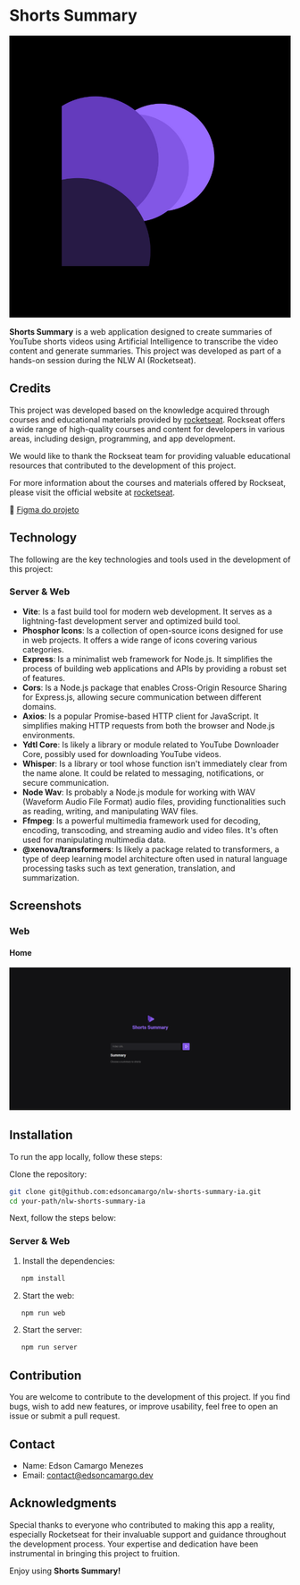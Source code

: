# Shorts Summary

![Shorts Summary Logo](./public/logo.jpg)

**Shorts Summary** is a web application designed to create summaries of YouTube shorts videos using Artificial Intelligence to transcribe the video content and generate summaries. This project was developed as part of a hands-on session during the NLW AI (Rocketseat).

## Credits

This project was developed based on the knowledge acquired through courses and educational materials provided by [rocketseat](https://www.rocketseat.com.br). Rockseat offers a wide range of high-quality courses and content for developers in various areas, including design, programming, and app development.

We would like to thank the Rockseat team for providing valuable educational resources that contributed to the development of this project.

For more information about the courses and materials offered by Rockseat, please visit the official website at [rocketseat](https://www.rocketseat.com.br).

🎨 [Figma do projeto](https://www.figma.com/community/file/1282823495335498952/shorts-summary-trilha-foundations)

## Technology

The following are the key technologies and tools used in the development of this project:

### Server & Web

- **Vite**: Is a fast build tool for modern web development. It serves as a lightning-fast development server and optimized build tool.
- **Phosphor Icons**: Is a collection of open-source icons designed for use in web projects. It offers a wide range of icons covering various categories.
- **Express**: Is a minimalist web framework for Node.js. It simplifies the process of building web applications and APIs by providing a robust set of features.
- **Cors**: Is a Node.js package that enables Cross-Origin Resource Sharing for Express.js, allowing secure communication between different domains.
- **Axios**: Is a popular Promise-based HTTP client for JavaScript. It simplifies making HTTP requests from both the browser and Node.js environments.
- **Ydtl Core**: Is likely a library or module related to YouTube Downloader Core, possibly used for downloading YouTube videos.
- **Whisper**: Is a library or tool whose function isn't immediately clear from the name alone. It could be related to messaging, notifications, or secure communication.
- **Node Wav**: Is probably a Node.js module for working with WAV (Waveform Audio File Format) audio files, providing functionalities such as reading, writing, and manipulating WAV files.
- **Ffmpeg**: Is a powerful multimedia framework used for decoding, encoding, transcoding, and streaming audio and video files. It's often used for manipulating multimedia data.
- **@xenova/transformers**: Is likely a package related to transformers, a type of deep learning model architecture often used in natural language processing tasks such as text generation, translation, and summarization.

## Screenshots

### Web

#### Home

![Home](./public/screenshots/1.png)

## Installation

To run the app locally, follow these steps:

Clone the repository:

```bash
git clone git@github.com:edsoncamargo/nlw-shorts-summary-ia.git
cd your-path/nlw-shorts-summary-ia
```

Next, follow the steps below:

### Server & Web

1. Install the dependencies:

```bash
   npm install
```

2. Start the web:

```bash
   npm run web
```

2. Start the server:

```bash
   npm run server
```

## Contribution

You are welcome to contribute to the development of this project. If you find bugs, wish to add new features, or improve usability, feel free to open an issue or submit a pull request.

## Contact

- Name: Edson Camargo Menezes
- Email: contact@edsoncamargo.dev

## Acknowledgments

Special thanks to everyone who contributed to making this app a reality, especially Rocketseat for their invaluable support and guidance throughout the development process. Your expertise and dedication have been instrumental in bringing this project to fruition.

Enjoy using **Shorts Summary!**
